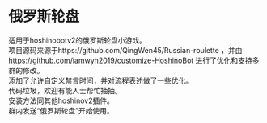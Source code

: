 # 俄罗斯轮盘
适用于hoshinobotv2的俄罗斯轮盘小游戏。<br>
项目源码来源于https://github.com/QingWen45/Russian-roulette ，并由 https://github.com/iamwyh2019/customize-HoshinoBot 进行了优化和支持多群的修改。<br>
添加了允许自定义禁言时间，并对流程表述做了一些优化。<br>
代码垃圾，欢迎有能人士帮忙抽抽。<br>
安装方法同其他hoshinov2插件。<br>
群内发送“俄罗斯轮盘”开始使用。<br>
